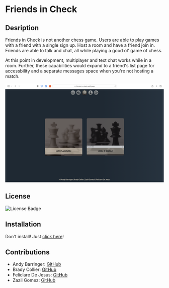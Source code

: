 # Friends in Check

## Desription

Friends in Check is not another chess game. Users are able to play games with a friend with a single sign up. Host a room and have a friend join in. Friends are able to talk and chat, all while playing a good ol' game of chess.

At this point in development, multiplayer and text chat works while in a room. Further, these capabilities would expand to a friend's list page for accessbility and a separate messages space when you're not hosting a match.

![view of the home page for Friends in Check](/src/img/homepage-ss.png)

## License

![License Badge](https://img.shields.io/static/v1?label=license&message=None&color=blue)

## Installation

Don't install! Just [click here](https://friends-in-check.netlify.app/)!


## Contributions
- Andy Barringer: [GitHub](https://github.com/wabarringer)
- Brady Collier: [GitHub](https://github.com/bradyc96)
- Feliclare De Jesus: [GitHub](https://github.com/dejesusf)
- Zazil Gomez: [GitHub](https://github.com/zazgh)